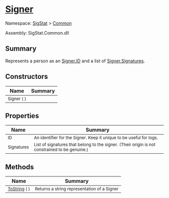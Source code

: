 # [Signer](./Signer.md)

Namespace: [SigStat]() > [Common](./README.md)

Assembly: SigStat.Common.dll

## Summary
Represents a person as an [Signer.ID](https://github.com/hargitomi97/sigstat/blob/master/docs/md/SigStat/Common/Signer.md) and a list of [Signer.Signatures](https://github.com/hargitomi97/sigstat/blob/master/docs/md/SigStat/Common/Signer.md).

## Constructors

| Name | Summary | 
| --- | --- | 
| <sub>Signer (  )</sub>| <sub></sub>| <br>


## Properties

| Name | Summary | 
| --- | --- | 
| <sub>ID</sub>| <sub>An identifier for the Signer. Keep it unique to be useful for logs.</sub>| <br>
| <sub>Signatures</sub>| <sub>List of signatures that belong to the signer.  (Their origin is not constrained to be genuine.)</sub>| <br>


## Methods

| Name | Summary | 
| --- | --- | 
| <sub>[ToString](./Methods/Signer-100663452.md) (  )</sub>| <sub>Returns a string representation of a Signer</sub>| <br>



